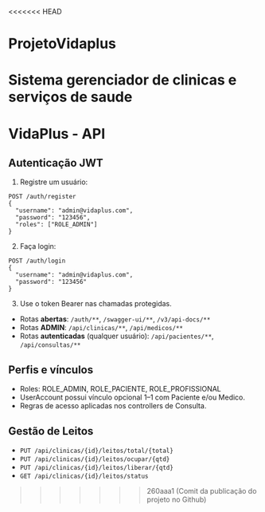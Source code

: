 <<<<<<< HEAD
# ProjetoVidaplus
Sistema gerenciador de clinicas e serviços de saude
=======
# VidaPlus - API

## Autenticação JWT

1. Registre um usuário:
```
POST /auth/register
{
  "username": "admin@vidaplus.com",
  "password": "123456",
  "roles": ["ROLE_ADMIN"]
}
```
2. Faça login:
```
POST /auth/login
{
  "username": "admin@vidaplus.com",
  "password": "123456"
}
```
3. Use o token Bearer nas chamadas protegidas.
- Rotas **abertas**: `/auth/**`, `/swagger-ui/**`, `/v3/api-docs/**`
- Rotas **ADMIN**: `/api/clinicas/**`, `/api/medicos/**`
- Rotas **autenticadas** (qualquer usuário): `/api/pacientes/**`, `/api/consultas/**`


## Perfis e vínculos
- Roles: ROLE_ADMIN, ROLE_PACIENTE, ROLE_PROFISSIONAL
- UserAccount possui vínculo opcional 1–1 com Paciente e/ou Medico.
- Regras de acesso aplicadas nos controllers de Consulta.

## Gestão de Leitos
- `PUT /api/clinicas/{id}/leitos/total/{total}`
- `PUT /api/clinicas/{id}/leitos/ocupar/{qtd}`
- `PUT /api/clinicas/{id}/leitos/liberar/{qtd}`
- `GET /api/clinicas/{id}/leitos/status`
>>>>>>> 260aaa1 (Comit da publicação do projeto no Github)
